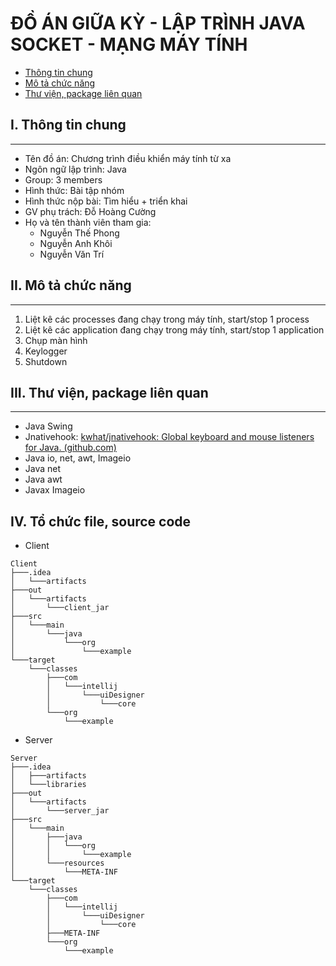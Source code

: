 # ĐỒ ÁN GIỮA KỲ - LẬP TRÌNH JAVA SOCKET - MẠNG MÁY TÍNH
- [Thông tin chung](#i-thông-tin-chung)
- [Mô tả chức năng](#ii-mô-tả-chức-năng)
- [Thư viện, package liên quan](#iii-thư-viện-package-liên-quan)
## I. Thông tin chung
---
- Tên đồ án: Chương trình điều khiển máy tính từ xa
- Ngôn ngữ lập trình: Java
- Group: 3 members
- Hình thức: Bài tập nhóm
- Hình thức nộp bài: Tìm hiểu + triển khai
- GV phụ trách: Đỗ Hoàng Cường
- Họ và tên thành viên tham gia:
	- Nguyễn Thế Phong 
	- Nguyễn Anh Khôi
	- Nguyễn Văn Trí
## II. Mô tả chức năng
---
1. Liệt kê các processes đang chạy trong máy tính, start/stop 1 process
2. Liệt kê các application đang chạy trong máy tính, start/stop 1 application
3. Chụp màn hình
4. Keylogger
5. Shutdown
## III. Thư viện, package liên quan
---
- Java Swing
- Jnativehook: [kwhat/jnativehook: Global keyboard and mouse listeners for Java. (github.com)](https://github.com/kwhat/jnativehook)
- Java io, net, awt, Imageio
- Java net
- Java awt
- Javax Imageio
## IV. Tổ chức file, source code
- Client
```
Client
├───.idea
│   └───artifacts
├───out
│   └───artifacts
│       └───client_jar
├───src
│   └───main
│       └───java
│           └───org
│               └───example
└───target
    └───classes
        ├───com
        │   └───intellij
        │       └───uiDesigner
        │           └───core
        └───org
            └───example
```
- Server
```
Server
├───.idea
│   ├───artifacts
│   └───libraries
├───out
│   └───artifacts
│       └───server_jar
├───src
│   └───main
│       ├───java
│       │   └───org
│       │       └───example
│       └───resources
│           └───META-INF
└───target
    └───classes
        ├───com
        │   └───intellij
        │       └───uiDesigner
        │           └───core
        ├───META-INF
        └───org
            └───example
```
